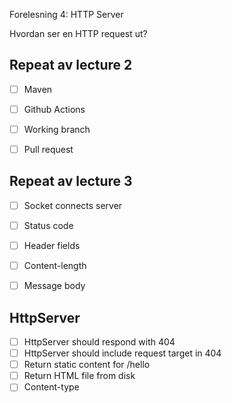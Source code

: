 Forelesning 4: HTTP Server

Hvordan ser en HTTP request ut?


## Repeat av lecture 2

* [ ] Maven
* [ ] Github Actions
* [ ] Working branch
* [ ] Pull request


## Repeat av lecture 3

* [ ] Socket connects server
* [ ] Status code
* [ ] Header fields
* [ ] Content-length
* [ ] Message body


## HttpServer

* [ ] HttpServer should respond with 404
* [ ] HttpServer should include request target in 404
* [ ] Return static content for /hello
* [ ] Return HTML file from disk
* [ ] Content-type